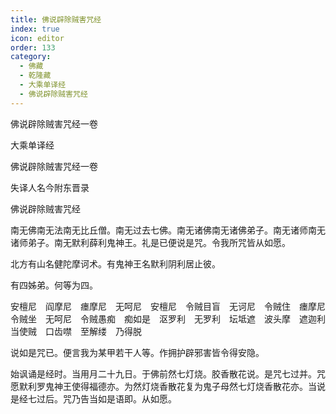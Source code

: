 ```yaml
---
title: 佛说辟除贼害咒经
index: true
icon: editor
order: 133
category:
  - 佛藏
  - 乾隆藏
  - 大乘单译经
  - 佛说辟除贼害咒经
---
```


佛说辟除贼害咒经一卷  

大乘单译经  

佛说辟除贼害咒经一卷  

失译人名今附东晋录  

佛说辟除贼害咒经  

南无佛南无法南无比丘僧。南无过去七佛。南无诸佛南无诸佛弟子。南无诸师南无诸师弟子。南无默利薛利鬼神王。礼是已便说是咒。令我所咒皆从如愿。  

北方有山名健陀摩诃术。有鬼神王名默利阴利居止彼。  

有四姊弟。何等为四。  

安檀尼　阎摩尼　瘗摩尼　无呵尼　安檀尼　令贼目盲　无诃尼　令贼住　瘗摩尼　令贼坐　无呵尼　令贼愚痴　痴如是　沤罗利　无罗利　坛坻遮　波头摩　遮迦利　当使贼　口齿噤　至解缕　乃得脱  

说如是咒已。便言我为某甲若干人等。作拥护辟邪害皆令得安隐。  

始讽诵是经时。当用月二十九日。于佛前然七灯烧。胶香散花说。是咒七过并。咒愿默利罗鬼神王使得福德亦。为然灯烧香散花复为鬼子母然七灯烧香散花亦。当说是经七过后。咒乃告当如是语即。从如愿。  
